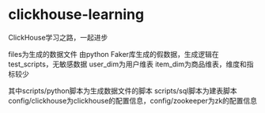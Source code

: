 # clickhouse-learning
ClickHouse学习之路，一起进步

files为生成的数据文件 由python Faker库生成的假数据，生成逻辑在test_scripts，无敏感数据
user_dim为用户维表 item_dim为商品维表，维度和指标较少

其中scripts/python脚本为生成数据文件的脚本
scripts/sql脚本为建表脚本
config/clickhouse为clickhouse的配置信息，config/zookeeper为zk的配置信息

